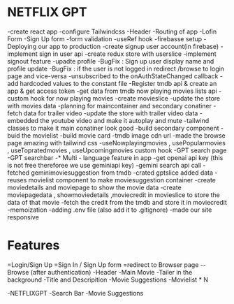 # NETFLIX GPT

-create react app
-configure Tailwindcss
-Header
-Routing of app
-Lofin Form
-Sign Up form
-form validation
-useRef hook
-firebasse setup
-Deploying our app to production
-create signup user account(in firebase)
-implement sign in user api
-create redux store with userslice
-implement signout feature
-upadte profile 
-BugFix : Sign up user display name and profile update
-BugFix : if the user is not logged in redirect /browse to login page and vice-versa
-unsubscribed to the onAuthStateChanged callback
-add hardcoded values to the constant file
-Register tmdb api & create an app & get access token
-get data from tmdb now playing movies lists api
-custom hook for now playing movies 
-create movieslice
-update the store with movies data 
-planning for maincontainer  and secondary conatiner
-fetch data for trailer video
-update the store with trailer video data
-embedded the youtube video and make it autoplay and mute
-tailwind classes to make it main conatiner look good
-build secondary component
-buid the movielist
-build movie card
-tmdb image cdn url
-made the browse page amazing with tailwind css
-useNowplayingmovies , usePopularmovies , useTopratedmovies , useUpcomingmovies custom hook
-GPT search page
-GPT searchbar
-* Multi - language feature in app
-get openai api key (this is not free thereforee we use geminiapi key)
-gemini search api call
-fetched geminimoviesuggestion from tmdb
-crated gptslice added data
-reuses movielist component to make moviesuggestion container
-create moviedetails and moviepage to show the movie data
-create  moviepagedata , showmoviedetails ,moviecredit in movieslice to store the data of that movie
-fetch the credit from the tmdb and store it in moviecredit 
-memoization
-adding .env file (also add it to .gitignore)
-made our site responsive 




# Features

=Login/Sign Up
   =Sign In / Sign Up form
   =redirect to Browser page
--Browse (after authentication)
 -Header
 -Main Movie
   -Tailer in the background
   -Title and Descripition
   -Movie Suggestions
     -Movielist * N

-NETFLIXGPT
  -Search Bar
  -Movie Suggestions